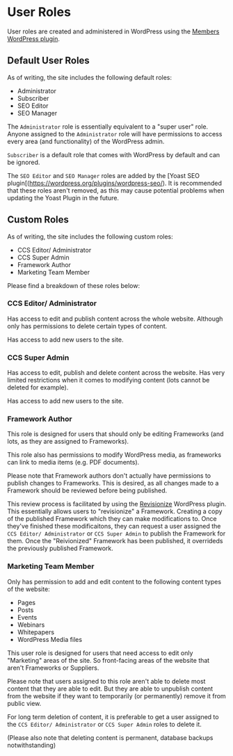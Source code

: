 # User Roles

User roles are created and administered in WordPress using the [Members WordPress plugin](https://wordpress.org/plugins/members/).

## Default User Roles

As of writing, the site includes the following default roles:

- Administrator
- Subscriber
- SEO Editor
- SEO Manager

The `Administrator` role is essentially equivalent to a "super user" role. Anyone assigned to the `Administrator` role will have permissions 
to access every area (and functionality) of the WordPress admin.

`Subscriber` is a default role that comes with WordPress by default and can be ignored.

The `SEO Editor` and `SEO Manager` roles are added by the [Yoast SEO plugin[(https://wordpress.org/plugins/wordpress-seo/). It is recommended that 
these roles aren't removed, as this may cause potential problems when updating the Yoast Plugin in the future. 

## Custom Roles

As of writing, the site includes the following custom roles:

- CCS Editor/ Administrator
- CCS Super Admin
- Framework Author
- Marketing Team Member

Please find a breakdown of these roles below:

### CCS Editor/ Administrator 

Has access to edit and publish content across the whole website. Although only has permissions to delete certain types of content.

Has access to add new users to the site.

### CCS Super Admin

Has access to edit, publish and delete content across the website. Has very limited restrictions when it comes to modifying content (lots cannot be deleted for example).

Has access to add new users to the site.

### Framework Author

This role is designed for users that should only be editing Frameworks (and lots, as they are assigned to Frameworks).

This role also has permissions to modify WordPress media, as frameworks can link to media items (e.g. PDF documents).

Please note that Framework authors don't actually have permissions to publish changes to Frameworks. This is desired, as all changes made to a Framework should 
be reviewed before being published.

This review process is facilitated by using the [Revisionize](https://wordpress.org/plugins/revisionize/) WordPress plugin. This essentially allows users to "revisionize" 
a Framework. Creating a copy of the published Framework which they can make modifications to. Once they've finished these modificaitons, they can request a user assigned the 
`CCS Editor/ Administrator` or `CCS Super Admin` to publish the Framework for them. Once the "Reivionized" Framework has been published, it overrideds the previously published 
Framework.

### Marketing Team Member

Only has permission to add and edit content to the following content types of the website:

- Pages
- Posts
- Events
- Webinars
- Whitepapers
- WordPress Media files

This user role is designed for users that need access to edit only "Marketing" areas of the site. So front-facing areas 
of the website that aren't Frameworks or Suppliers.

Please note that users assigned to this role aren't able to delete most content that they are able to edit. But they are able to unpublish content from the website if they want 
to temporarily (or permanently) remove it from public view. 

For long term deletion of content, it is preferable to get a user assigned to the `CCS Editor/ Administrator` or `CCS Super Admin` roles to delete it.

(Please also note that deleting content is permanent, database backups notwithstanding)

